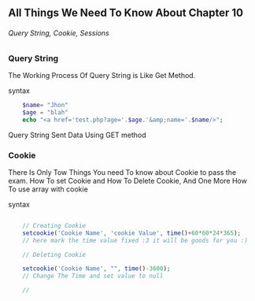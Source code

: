 ## All Things We Need To Know About Chapter 10
###### Query String, Cookie, Sessions

### Query String

The Working Process Of Query String is Like Get Method.

syntax

```php
    $name= "Jhon"
    $age = "blah"
    echo "<a href='test.php?age='.$age.'&amp;name='.$name/>";

```

Query String Sent Data Using GET method

### Cookie

There Is Only Tow Things You need To know about Cookie to pass the exam.
How To set Cookie and How To Delete Cookie, And One More How To use array with cookie

syntax

```php

    // Creating Cookie
    setcookie('Cookie Name', 'cookie Value', time()+60*60*24*365);
    // here mark the time value fixed :3 it will be goods for you :)

    // Deleting Cookie

    setcookie('Cookie Name', "", time()-3600);
    // Change The Time and set value to null

    // 

```

